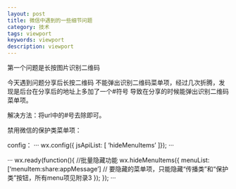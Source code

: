 ```yaml
---
layout: post
title: 微信中遇到的一些细节问题
category: 技术
tags: viewport
keywords: viewport
description: viewport
---
```


第一个问题是长按图片识别二维码

今天遇到问题分享后长按二维码 不能弹出识别二维码菜单项，经过几次折腾，发现是后台在分享后的地址上多加了一个#符号 导致在分享的时候能弹出识别二维码菜单项。

解决方法：将url中的#号去除即可。

禁用微信的保护类菜单项：

config： ··· wx.config({ jsApiList: [ ‘hideMenuItems’ ]}); ···

··· wx.ready(function(){ //批量隐藏功能 wx.hideMenuItems({ menuList: [‘menuItem:share:appMessage’] // 要隐藏的菜单项，只能隐藏“传播类”和“保护类”按钮，所有menu项见附录3 }); }); ···
